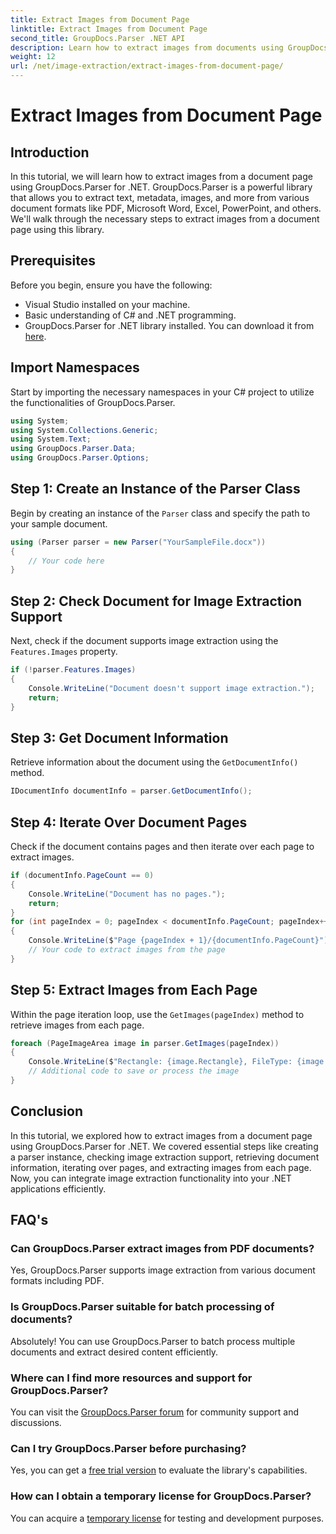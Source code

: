 ```yaml
---
title: Extract Images from Document Page
linktitle: Extract Images from Document Page
second_title: GroupDocs.Parser .NET API
description: Learn how to extract images from documents using GroupDocs.Parser for .NET. Enhance your document processing capabilities.
weight: 12
url: /net/image-extraction/extract-images-from-document-page/
---
```


# Extract Images from Document Page

## Introduction
In this tutorial, we will learn how to extract images from a document page using GroupDocs.Parser for .NET. GroupDocs.Parser is a powerful library that allows you to extract text, metadata, images, and more from various document formats like PDF, Microsoft Word, Excel, PowerPoint, and others. We'll walk through the necessary steps to extract images from a document page using this library.
## Prerequisites
Before you begin, ensure you have the following:
- Visual Studio installed on your machine.
- Basic understanding of C# and .NET programming.
- GroupDocs.Parser for .NET library installed. You can download it from [here](https://releases.groupdocs.com/parser/net/).

## Import Namespaces
Start by importing the necessary namespaces in your C# project to utilize the functionalities of GroupDocs.Parser.
```csharp
using System;
using System.Collections.Generic;
using System.Text;
using GroupDocs.Parser.Data;
using GroupDocs.Parser.Options;
```
## Step 1: Create an Instance of the Parser Class
Begin by creating an instance of the `Parser` class and specify the path to your sample document.
```csharp
using (Parser parser = new Parser("YourSampleFile.docx"))
{
    // Your code here
}
```
## Step 2: Check Document for Image Extraction Support
Next, check if the document supports image extraction using the `Features.Images` property.
```csharp
if (!parser.Features.Images)
{
    Console.WriteLine("Document doesn't support image extraction.");
    return;
}
```
## Step 3: Get Document Information
Retrieve information about the document using the `GetDocumentInfo()` method.
```csharp
IDocumentInfo documentInfo = parser.GetDocumentInfo();
```
## Step 4: Iterate Over Document Pages
Check if the document contains pages and then iterate over each page to extract images.
```csharp
if (documentInfo.PageCount == 0)
{
    Console.WriteLine("Document has no pages.");
    return;
}
for (int pageIndex = 0; pageIndex < documentInfo.PageCount; pageIndex++)
{
    Console.WriteLine($"Page {pageIndex + 1}/{documentInfo.PageCount}");
    // Your code to extract images from the page
}
```
## Step 5: Extract Images from Each Page
Within the page iteration loop, use the `GetImages(pageIndex)` method to retrieve images from each page.
```csharp
foreach (PageImageArea image in parser.GetImages(pageIndex))
{
    Console.WriteLine($"Rectangle: {image.Rectangle}, FileType: {image.FileType}");
    // Additional code to save or process the image
}
```

## Conclusion
In this tutorial, we explored how to extract images from a document page using GroupDocs.Parser for .NET. We covered essential steps like creating a parser instance, checking image extraction support, retrieving document information, iterating over pages, and extracting images from each page. Now, you can integrate image extraction functionality into your .NET applications efficiently.

## FAQ's
### Can GroupDocs.Parser extract images from PDF documents?
Yes, GroupDocs.Parser supports image extraction from various document formats including PDF.
### Is GroupDocs.Parser suitable for batch processing of documents?
Absolutely! You can use GroupDocs.Parser to batch process multiple documents and extract desired content efficiently.
### Where can I find more resources and support for GroupDocs.Parser?
You can visit the [GroupDocs.Parser forum](https://forum.groupdocs.com/c/parser/17) for community support and discussions.
### Can I try GroupDocs.Parser before purchasing?
Yes, you can get a [free trial version](https://releases.groupdocs.com/) to evaluate the library's capabilities.
### How can I obtain a temporary license for GroupDocs.Parser?
You can acquire a [temporary license](https://purchase.groupdocs.com/temporary-license/) for testing and development purposes.
